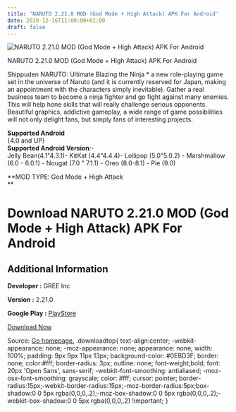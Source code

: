```yaml
---
title: 'NARUTO 2.21.0 MOD (God Mode + High Attack) APK For Android'
date: 2019-12-16T11:00:00+01:00
draft: false
---
```


![NARUTO 2.21.0 MOD (God Mode + High Attack) APK For Android](https://i2.wp.com/apkhome.net/wp-content/uploads/2019/12/NARUTO-2.21.0-MOD-God-Mode-High-Attack.png "NARUTO 2.21.0 MOD (God Mode + High Attack) APK For Android")

  

NARUTO 2.21.0 MOD (God Mode + High Attack) APK For Android

Shippuden NARUTO: Ultimate Blazing the Ninja \* a new role-playing game set in the universe of Naruto (and it is currently reserved for Japan, making an appointment with the characters simply inevitable). Gather a real business team to become a ninja fighter and go fight against many enemies. This will help hone skills that will really challenge serious opponents. Beautiful graphics, addictive gameplay, a wide range of game possibilities will not only delight fans, but simply fans of interesting projects.

**Supported Android**  
{4.0 and UP}  
**Supported Android Version**:-  
Jelly Bean(4.1"4.3.1)- KitKat (4.4"4.4.4)- Lollipop (5.0"5.0.2) - Marshmallow (6.0 - 6.0.1) - Nougat (7.0 " 7.1.1) - Oreo (8.0-8.1) - Pie (9.0)

**MOD TYPE: God Mode + High Attack  
**

Download NARUTO 2.21.0 MOD (God Mode + High Attack) APK For Android
===================================================================

Additional Information
----------------------

**Developer :** GREE Inc

**Version :** 2.21.0

**Google Play :** [PlayStore](https://play.google.com/store/apps/details?id=jp.gree.narutoblazing)

  

[Download Now](https://store4app.co/post/naruto-2-21-0-mod-god-mode-high-attack-apk-for-android_1576487997)

  
Source: [Go homepage.](https://store4app.co/post/naruto-2-21-0-mod-god-mode-high-attack-apk-for-android_1576487997) .downloadtop{ text-align:center; -webkit-appearance: none; -moz-appearance: none; appearance: none; width: 100%; padding: 9px 9px 11px 13px; background-color: #0EBD3F; border: none; color:#fff; border-radius: 3px; outline: none; font-weight;bold; font: 20px 'Open Sans', sans-serif; -webkit-font-smoothing: antialiased; -moz-osx-font-smoothing: grayscale; color: #fff; cursor: pointer; border-radius:15px;-webkit-border-radius:15px;-moz-border-radius:5px;box-shadow:0 0 5px rgba(0,0,0,.2);-moz-box-shadow:0 0 5px rgba(0,0,0,.2);-webkit-box-shadow:0 0 5px rgba(0,0,0,.2) !important; }